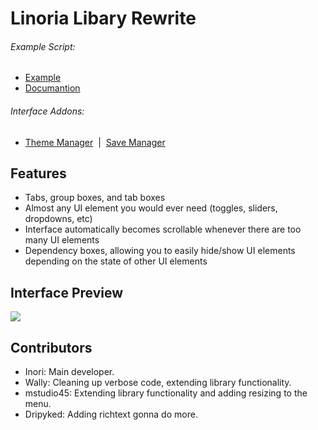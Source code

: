# Linoria Libary Rewrite

###### Example Script: 
* [Example](Example.lua)
* [Documantion](Documantion.lua)

###### Interface Addons:
* [Theme Manager](Theme.lua)&nbsp;&nbsp;|&nbsp;&nbsp;[Save Manager](SaveManager.lua) 

## Features
- Tabs, group boxes, and tab boxes
- Almost any UI element you would ever need (toggles, sliders, dropdowns, etc)
- Interface automatically becomes scrollable whenever there are too many UI elements
- Dependency boxes, allowing you to easily hide/show UI elements depending on the state of other UI elements

## Interface Preview
<img src="https://i.imgur.com/qs0Hqc6.png" />

## Contributors
- Inori: Main developer.
- Wally: Cleaning up verbose code, extending library functionality.
- mstudio45: Extending library functionality and adding resizing to the menu.
- Dripyked: Adding richtext gonna do more.
